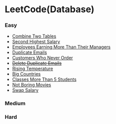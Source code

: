 # LeetCode(Database)

### Easy
* [ Combine Two Tables ](https://github.com/pasudo123/LearnSQL/blob/master/LeetCode/Easy/175.%20Combine%20Two%20Tables.sql)
* [ Second Highest Salary ](https://github.com/pasudo123/LearnSQL/blob/master/LeetCode/Easy/176.%20Second%20Highest%20Salary.sql)
* [ Employees Earning More Than Their Managers ](https://github.com/pasudo123/LearnSQL/blob/master/LeetCode/Easy/181.%20Employees%20Earning%20More%20Than%20Their%20Managers.sql)
* [ Duplicate Emails ](https://github.com/pasudo123/LearnSQL/blob/master/LeetCode/Easy/182.%20Duplicate%20Emails.sql)
* [ Customers Who Never Order ](https://github.com/pasudo123/LearnSQL/blob/master/LeetCode/Easy/183.%20Customers%20Who%20Never%20Order.sql)
* ~~[ Delete Duplicate Emails ]()~~
* [ Rising Temperature ](https://github.com/pasudo123/LearnSQL/blob/master/LeetCode/Easy/197.%20Rising%20Temperature.sql)
* [ Big Countries ]()
* [ Classes More Than 5 Students ]()
* [	Not Boring Movies ]()
* [ Swap Salary ]()
### Medium
### Hard
